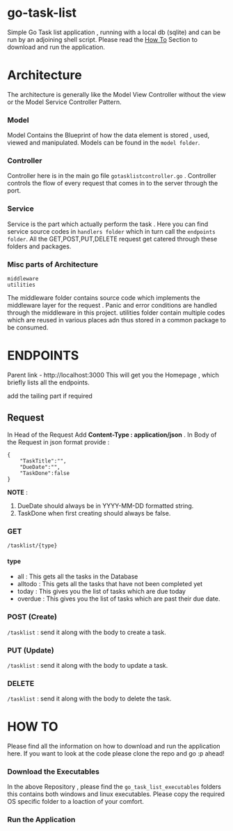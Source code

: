 # go-task-list
 Simple Go Task list application , running with a local db (sqlite) and can be run by an adjoining shell script. Please read the [How To](https://github.com/abhi-panda/go-task-list/blob/master/README.md#how-to) Section to download and run the application.

# Architecture
The architecture is generally like the Model View Controller without the view or the Model Service Controller Pattern.

### Model
Model Contains the Blueprint of how the data element is stored , used, viewed and manipulated. Models can be found in the `model folder`.

### Controller
Controller here is in the main go file `gotasklistcontroller.go` . Controller controls the flow of every request that comes in to the server through the port.

### Service
Service is the part which actually perform the task . Here you can find service source codes in `handlers folder` which in turn call the `endpoints folder`. All the GET,POST,PUT,DELETE request get catered through these folders and packages.

### Misc parts of Architecture
```
middleware
utilities
```
The middleware folder contains source code which implements the middleware layer for the request . Panic and error conditions are handled through the middleware in this project.
utilities folder contain multiple codes which are reused in various places adn thus stored in a common package to be consumed.

# ENDPOINTS
Parent link - http://localhost:3000
This will get you the Homepage , which briefly lists all the endpoints.

add the tailing part if required

## Request 
In Head of the Request Add **Content-Type : application/json** .
In Body of the Request in json format provide :
```
{
	"TaskTitle":"",
	"DueDate":"",
	"TaskDone":false
}
```
**NOTE** :
1. DueDate should always be in YYYY-MM-DD formatted string.
2. TaskDone when first creating should always be false.

### GET
`/tasklist/{type}`

#### type
- all : This gets all the tasks in the Database
- alltodo : This gets all the tasks that have not been completed yet
- today : This gives you the list of tasks which are due today
- overdue : This gives you the list of tasks which are past their due date.

### POST (Create)
`/tasklist` : send it along with the body to create a task.

### PUT (Update)
`/tasklist` : send it along with the body to update a task.

### DELETE 
`/tasklist` : send it along with the body to delete the task.

# HOW TO
Please find all the information on how to download and run the application here.
If you want to look at the code please clone the repo and go :p ahead!

### Download the Executables
In the above Repository , please find the `go_task_list_executables` folders this contains both windows and linux executables. Please copy the required OS specific folder to a loaction of your comfort. 

### Run the Application
